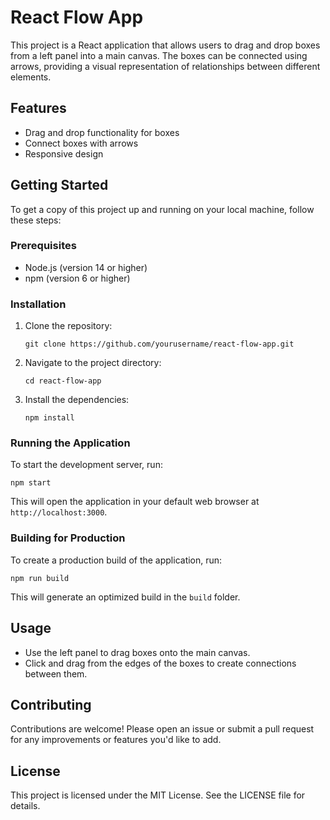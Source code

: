# React Flow App

This project is a React application that allows users to drag and drop boxes from a left panel into a main canvas. The boxes can be connected using arrows, providing a visual representation of relationships between different elements.

## Features

- Drag and drop functionality for boxes
- Connect boxes with arrows
- Responsive design

## Getting Started

To get a copy of this project up and running on your local machine, follow these steps:

### Prerequisites

- Node.js (version 14 or higher)
- npm (version 6 or higher)

### Installation

1. Clone the repository:
   ```
   git clone https://github.com/yourusername/react-flow-app.git
   ```

2. Navigate to the project directory:
   ```
   cd react-flow-app
   ```

3. Install the dependencies:
   ```
   npm install
   ```

### Running the Application

To start the development server, run:
```
npm start
```

This will open the application in your default web browser at `http://localhost:3000`.

### Building for Production

To create a production build of the application, run:
```
npm run build
```

This will generate an optimized build in the `build` folder.

## Usage

- Use the left panel to drag boxes onto the main canvas.
- Click and drag from the edges of the boxes to create connections between them.

## Contributing

Contributions are welcome! Please open an issue or submit a pull request for any improvements or features you'd like to add.

## License

This project is licensed under the MIT License. See the LICENSE file for details.